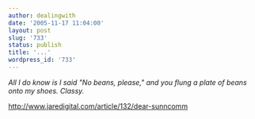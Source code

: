 ```yaml
---
author: dealingwith
date: '2005-11-17 11:04:00'
layout: post
slug: '733'
status: publish
title: '...'
wordpress_id: '733'
---
```


_All I do know is I said "No beans, please," and you flung a plate of beans
onto my shoes. Classy._

http://www.jaredigital.com/article/132/dear-sunncomm

